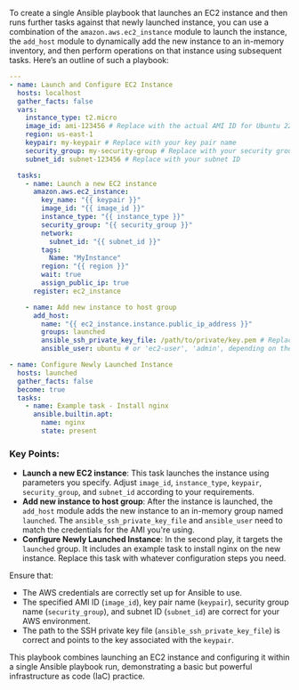 To create a single Ansible playbook that launches an EC2 instance and then runs further tasks against that newly launched instance, you can use a combination of the `amazon.aws.ec2_instance` module to launch the instance, the `add_host` module to dynamically add the new instance to an in-memory inventory, and then perform operations on that instance using subsequent tasks. Here’s an outline of such a playbook:

```yaml
---
- name: Launch and Configure EC2 Instance
  hosts: localhost
  gather_facts: false
  vars:
    instance_type: t2.micro
    image_id: ami-123456 # Replace with the actual AMI ID for Ubuntu 22.04
    region: us-east-1
    keypair: my-keypair # Replace with your key pair name
    security_group: my-security-group # Replace with your security group name
    subnet_id: subnet-123456 # Replace with your subnet ID

  tasks:
    - name: Launch a new EC2 instance
      amazon.aws.ec2_instance:
        key_name: "{{ keypair }}"
        image_id: "{{ image_id }}"
        instance_type: "{{ instance_type }}"
        security_group: "{{ security_group }}"
        network:
          subnet_id: "{{ subnet_id }}"
        tags:
          Name: "MyInstance"
        region: "{{ region }}"
        wait: true
        assign_public_ip: true
      register: ec2_instance

    - name: Add new instance to host group
      add_host:
        name: "{{ ec2_instance.instance.public_ip_address }}"
        groups: launched
        ansible_ssh_private_key_file: /path/to/private/key.pem # Replace with the path to your private key
        ansible_user: ubuntu # or 'ec2-user', 'admin', depending on the AMI

- name: Configure Newly Launched Instance
  hosts: launched
  gather_facts: false
  become: true
  tasks:
    - name: Example task - Install nginx
      ansible.builtin.apt:
        name: nginx
        state: present
```

### Key Points:

- **Launch a new EC2 instance**: This task launches the instance using parameters you specify. Adjust `image_id`, `instance_type`, `keypair`, `security_group`, and `subnet_id` according to your requirements.
- **Add new instance to host group**: After the instance is launched, the `add_host` module adds the new instance to an in-memory group named `launched`. The `ansible_ssh_private_key_file` and `ansible_user` need to match the credentials for the AMI you're using.
- **Configure Newly Launched Instance**: In the second play, it targets the `launched` group. It includes an example task to install nginx on the new instance. Replace this task with whatever configuration steps you need.

Ensure that:
- The AWS credentials are correctly set up for Ansible to use.
- The specified AMI ID (`image_id`), key pair name (`keypair`), security group name (`security_group`), and subnet ID (`subnet_id`) are correct for your AWS environment.
- The path to the SSH private key file (`ansible_ssh_private_key_file`) is correct and points to the key associated with the `keypair`.

This playbook combines launching an EC2 instance and configuring it within a single Ansible playbook run, demonstrating a basic but powerful infrastructure as code (IaC) practice.
